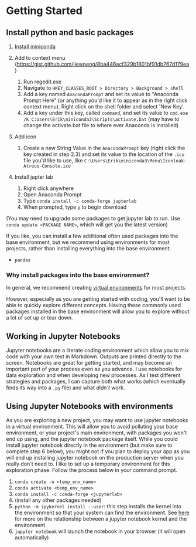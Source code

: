 # Getting Started

## Install python and basic packages

1. [Install miniconda](https://docs.conda.io/en/latest/miniconda.html)

2. Add to context menu (https://gist.github.com/jiewpeng/8ba446acf329b1801bf91db767d179ea)
   1. Run regedit.exe
   2. Navigate to `HKEY_CLASSES_ROOT > Directory > Background > shell`
   3. Add a key named `AnacondaPrompt` and set its value to "Anaconda Prompt Here" (or anything you'd like it to appear as in the right click context menu). Right click on the shell folder and select 'New Key'.
   4. Add a key under this key, called `command`, and set its value to `cmd.exe /K C:Users\Erik\miniconda3\Scripts\activate.bat` (may have to change the activate.bat file to where ever Anaconda is installed)

3. Add icon
   1. Create a new String Value in the `AnacondaPrompt` key (right click the key created in step 2.3) and set its value to the location of the `.ico` file you'd like to use, like `C:\Users\Erik\miniconda3\Menu\Iconleak-Atrous-Console.ico`

4. Install jupter lab
   1. Right click anywhere
   2. Open Anaconda Prompt
   3. Type `conda install -c conda-forge jupterlab`
   4. When prompted, type `y` to begin download

(You may need to upgrade some packages to get jupyter lab to run. Use `conda update <PACKAGE NAME>`, which will get you the latest version)

If you like, you can install a few additional often used packages into the base environment, but we recommend using environments for most projects, rather than installing everything into the base environment:

* `pandas`

### Why install packages into the base environment?

In general, we recommend creating [virtual environments](../development/virtual-environments.md) for most projects.

However, especially as you are getting started with coding, you'll want to be able to quickly explore different concepts. Having these commonly used packages installed in the base environment will allow you to explore without a lot of set up or tear down.

## Working in Jupyter Notebooks

Jupyter notebooks are a literate coding environment which allow you to mix code with your own text in Markdown. Outputs are printed directly to the screen. Notebooks are great for getting started, and may become an important part of your process even as you advance. I use notebooks for data exploration and when developing new processes. As I test different strategies and packages, I can capture both what works (which eventually finds its way into a `.py` file) and what *didn't* work. 

## Using Jupyter Notebooks with environments

As you are exploring a new project, you may want to use jupyter notebooks in a virtual environment. This will allow you to avoid polluting your base environment, or your project's main environment, with packages you won't end up using, and the jupyter notebook package itself. While you could install jupyter notebook directly in the environment (but make sure to complete step 6 below), you might not if you plan to deploy your app as you will end up installing jupyter notebook on the production server when you really don't need to. I like to set up a temporary environment for this exploration phase. Follow the process below in your command prompt.

1. `conda create -n <temp_env_name>`
2. `conda activate <temp_env_name>`
3. `conda install -c conda-forge <jupyterlab>`
4. (install any other packages needed)
5. `python -m ipykernel install --user`: this step installs the kernel into the environment so that your system can find the environment. See [here](https://jakevdp.github.io/blog/2017/12/05/installing-python-packages-from-jupyter/) for more on the relationship between a jupyter notebook kernel and the environment
6. `jupyter notebook` will launch the notebook in your browser (it will open automatically) 



